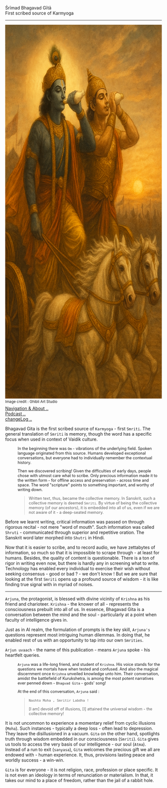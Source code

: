 
<div class="cover-huge">Śrīmad Bhagavad Gītā</div>

<div class="centered"> First scribed source of Karmyoga</div>

----

<div class="centered">
    <img src="./conkshells.png" alt="Viraat Roop" class="responsive"
    width = "1600"
    height = "1200" />
    
</div>

<div class="cover-small"><sup>Image credit : Ghibli Art Studio</sup></div>

<div class="cover-small">
  <div class="centered">
      <a href="./how.md">Navigation & About .. </a>
  </div>
</div>

<div class="cover-small">
  <div class="centered">
      <a href="./bg00.md">Podcast .. </a>
  </div>
</div>

<div class="cover-small">
  <div class="centered">
      <a href="./changeLog.md">changeLog .. </a>
  </div>
</div>

Bhagavad Gita is the first scribed source of `Karmyoga` - first `Smriti`. The general translation of `Smriti` is memory, though the word has a specific focus when used in context of Vaidik culture. 

<div style="padding-left:40px;font-size:0.9em;"> 

In the beginning there was `Om` - vibrations of the underlying field. Spoken language originated from this source. Humans developed exceptional conversations, but everyone had to individually remember the contextual history.

Then we discovered scribing!  Given the difficulties of early days, people chose with utmost care what to scribe. Only precious information made it to the written form - for offline access and preservation - across time and space. The word "scripture" points to something important, and worthy of writing down.

> Written text, thus,  became the collective memory. In Sanskrit, such a collective memory is deemed `Smriti`. By virtue of being the collective memory (of our ancestors), it is embedded into all of us, even if we are not aware of it - a deep-seated memory.

</div>

Before we learnt writing, critical information was passed on through rigorous recital - not mere "word of mouth". Such information was called `Shruti` - communicated through superior and repetitive oration. The Sanskrit word later morphed into `Shutri` in Hindi.

Now that it is easier to scribe, and to record audio, we have zettabytes  of information, so much so that it is impossible to scrape through - at least for humans. Besides, the quality of content is questionable. There is a ton of rigor in writing even now, but there is hardly any in screening what to write. Technology has enabled every individual to exercise their wish without seeking consensus - good or bad ? - we don't know ! But we are sure that looking at the first `Smriti` opens up a profound source of wisdom - it is like finding true signal with in myriad of noises.

---

`Arjuna`, the protagonist, is blessed with divine vicinity of `Krishna` as his friend and charioteer.  `Krishna` - the knower of all - represents the consciousness prebuilt into all of us. In essence, Bhagavad Gita is a conversation between the mind and the soul - particularly at a point when faculty of intelligence gives in.

Just as in AI realm, the formulation of prompts is the key skill, `Arjuna's` questions represent most intriguing human dilemmas. In doing that, he enabled rest of us with an opportunity to tap into our own `Smrities`.

`Arjun uvaach` - the name of this publication - means `Arjuna` spoke - his heartfelt queries.

<div style="padding-left:40px;font-size:0.9em;"> 

`Arjuna` was a life-long friend, and student of `Krishna`. His voice stands for the questions we mortals have when tested and confused. And also the magical discernment once `Krishna` unveiled knowledge unto him. Their conversation, amidst the battlefield of Kurukshetra, is among the most potent narratives ever penned down - `Bhagvad Gita` - gods' song!

At the end of this conversation, `Arjuna` said :

> `Nashto Moha , Smritir Labdha !`
>
> [I am] devoid off of illusions, [I] attained the universal wisdom - the collective memory!

</div>

It is not uncommon to experience a momentary relief from cyclic illusions (`Moha`). Such instances - typically a deep loss - often lead to depression. They leave the disillusioned in a vacuum. `Gita` on the other hand, spotlights truth through wisdom embedded in our consciousness (`Smriti`). `Gita` gives us tools to access the very basis of our intelligence - our soul (`Atma`). Instead of a run to exit (`sanyasa`), `Gita` welcomes the precious gift we all are endowed with - human experience. It, thus, provisions lasting peace and worldly success - a win-win.

`Gita` is for everyone - it is not religion, race, profession or place specific. It is not even an ideology in terms of renunciation or materialism. In that, it takes our mind to a place of freedom, rather than the jail of a rabbit hole.


